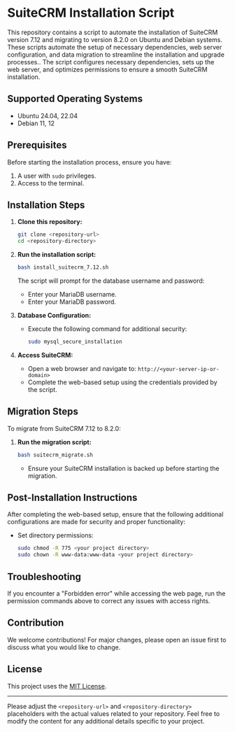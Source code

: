 # SuiteCRM Installation Script

This repository contains a script to automate the installation of SuiteCRM version 7.12 and migrating to version 8.2.0 on Ubuntu and Debian systems. These scripts automate the setup of necessary dependencies, web server configuration, and data migration to streamline the installation and upgrade processes.. 
The script configures necessary dependencies, sets up the web server, and optimizes permissions to ensure a smooth SuiteCRM installation.


## Supported Operating Systems

- Ubuntu 24.04, 22.04
- Debian 11, 12

## Prerequisites

Before starting the installation process, ensure you have:

1. A user with `sudo` privileges.
2. Access to the terminal.

## Installation Steps

1. **Clone this repository:**
   ```bash
   git clone <repository-url>
   cd <repository-directory>
   ```

2. **Run the installation script:**
   ```bash
   bash install_suitecrm_7.12.sh
   ```

   The script will prompt for the database username and password:
   - Enter your MariaDB username.
   - Enter your MariaDB password.

3. **Database Configuration:**
   - Execute the following command for additional security:
     ```bash
     sudo mysql_secure_installation
     ```
4. **Access SuiteCRM:**
   - Open a web browser and navigate to: `http://<your-server-ip-or-domain>`
   - Complete the web-based setup using the credentials provided by the script.
   
## Migration Steps

To migrate from SuiteCRM 7.12 to 8.2.0:

1. **Run the migration script:**
   ```bash
   bash suitecrm_migrate.sh
   ```

   - Ensure your SuiteCRM installation is backed up before starting the migration.

## Post-Installation Instructions

After completing the web-based setup, ensure that the following additional configurations are made for security and proper functionality:

- Set directory permissions:
  ```bash
  sudo chmod -R 775 <your project directory>
  sudo chown -R www-data:www-data <your project directory>
  ```

## Troubleshooting

If you encounter a "Forbidden error" while accessing the web page, run the permission commands above to correct any issues with access rights.

## Contribution

We welcome contributions! For major changes, please open an issue first to discuss what you would like to change.

## License

This project uses the [MIT License](LICENSE).

---

Please adjust the `<repository-url>` and `<repository-directory>` placeholders with the actual values related to your repository. Feel free to modify the content for any additional details specific to your project.
